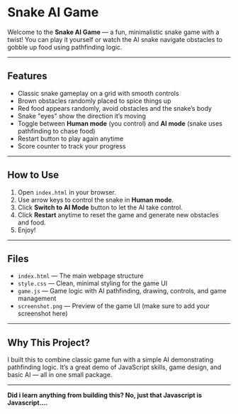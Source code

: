 # Snake AI Game

Welcome to the **Snake AI Game** — a fun, minimalistic snake game with a twist! You can play it yourself or watch the AI snake navigate obstacles to gobble up food using pathfinding logic.

---

## Features

- Classic snake gameplay on a grid with smooth controls
- Brown obstacles randomly placed to spice things up
- Red food appears randomly, avoid obstacles and the snake’s body
- Snake "eyes" show the direction it’s moving
- Toggle between **Human mode** (you control) and **AI mode** (snake uses pathfinding to chase food)
- Restart button to play again anytime
- Score counter to track your progress

---

## How to Use

1. Open `index.html` in your browser.
2. Use arrow keys to control the snake in **Human mode**.
3. Click **Switch to AI Mode** button to let the AI take control.
4. Click **Restart** anytime to reset the game and generate new obstacles and food.
5. Enjoy!

---

## Files

- `index.html` — The main webpage structure
- `style.css` — Clean, minimal styling for the game UI
- `game.js` — Game logic with AI pathfinding, drawing, controls, and game management
- `screenshot.png` — Preview of the game UI (make sure to add your screenshot here)

---

## Why This Project?

I built this to combine classic game fun with a simple AI demonstrating pathfinding logic. It’s a great demo of JavaScript skills, game design, and basic AI — all in one small package.

---

**Did i learn anything from building this? No, just that Javascript is Javascript....**
